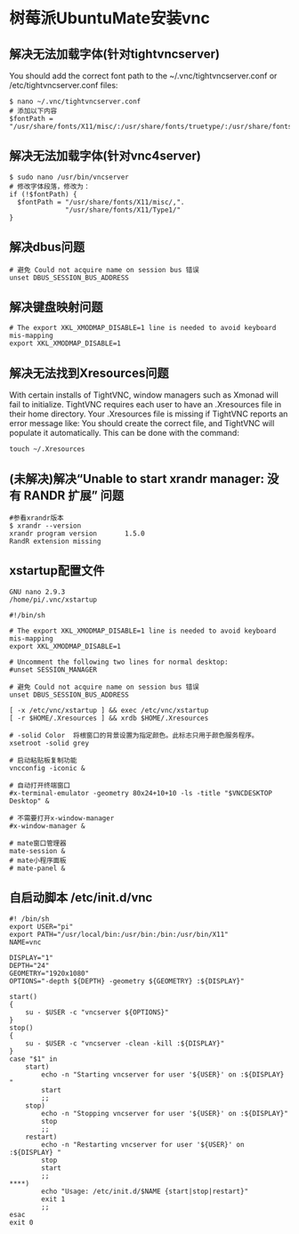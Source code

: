 # 树莓派UbuntuMate安装vnc

## 解决无法加载字体(针对tightvncserver)
You should add the correct font path to the ~/.vnc/tightvncserver.conf or /etc/tightvncserver.conf files:
```
$ nano ~/.vnc/tightvncserver.conf
# 添加以下内容
$fontPath = "/usr/share/fonts/X11/misc/:/usr/share/fonts/truetype/:/usr/share/fonts/opentype/:/usr/share/fonts/X11/type1/:/usr/share/fonts/:/usr/share/fonts/Type1";
```


## 解决无法加载字体(针对vnc4server)
```
$ sudo nano /usr/bin/vncserver
# 修改字体段落，修改为：
if (!$fontPath) {
  $fontPath = "/usr/share/fonts/X11/misc/,".
              "/usr/share/fonts/X11/Type1/"
}

```

## 解决dbus问题
```
# 避免 Could not acquire name on session bus 错误
unset DBUS_SESSION_BUS_ADDRESS
```
 ## 解决键盘映射问题
```
# The export XKL_XMODMAP_DISABLE=1 line is needed to avoid keyboard mis-mapping
export XKL_XMODMAP_DISABLE=1
```


## 解决无法找到Xresources问题
With certain installs of TightVNC, window managers such as Xmonad will fail to initialize. TightVNC requires each user to have an .Xresources file in their home directory. Your .Xresources file is missing if TightVNC reports an error message like:
You should create the correct file, and TightVNC will populate it automatically. This can be done with the command:
```
touch ~/.Xresources
```

## (未解决)解决“Unable to start xrandr manager: 没有 RANDR 扩展” 问题
```
#参看xrandr版本
$ xrandr --version
xrandr program version       1.5.0
RandR extension missing
```

## xstartup配置文件 
```
GNU nano 2.9.3                                                                                                               /home/pi/.vnc/xstartup                                                                                                                          

#!/bin/sh

# The export XKL_XMODMAP_DISABLE=1 line is needed to avoid keyboard mis-mapping
export XKL_XMODMAP_DISABLE=1

# Uncomment the following two lines for normal desktop:
#unset SESSION_MANAGER

# 避免 Could not acquire name on session bus 错误
unset DBUS_SESSION_BUS_ADDRESS

[ -x /etc/vnc/xstartup ] && exec /etc/vnc/xstartup
[ -r $HOME/.Xresources ] && xrdb $HOME/.Xresources

# -solid Color  将根窗口的背景设置为指定颜色。此标志只用于颜色服务程序。
xsetroot -solid grey

# 启动粘贴板复制功能
vncconfig -iconic &

# 自动打开终端窗口
#x-terminal-emulator -geometry 80x24+10+10 -ls -title "$VNCDESKTOP Desktop" &

# 不需要打开x-window-manager
#x-window-manager &

# mate窗口管理器
mate-session &
# mate小程序面板
# mate-panel &

```

## 自启动脚本 /etc/init.d/vnc
```
#! /bin/sh
export USER="pi"
export PATH="/usr/local/bin:/usr/bin:/bin:/usr/bin/X11"
NAME=vnc

DISPLAY="1"
DEPTH="24"
GEOMETRY="1920x1080"
OPTIONS="-depth ${DEPTH} -geometry ${GEOMETRY} :${DISPLAY}"

start()
{
    su - $USER -c "vncserver ${OPTIONS}"
}
stop()
{
    su - $USER -c "vncserver -clean -kill :${DISPLAY}"
}
case "$1" in
    start)
        echo -n "Starting vncserver for user '${USER}' on :${DISPLAY} "
        start
        ;;
    stop)
        echo -n "Stopping vncserver for user '${USER}' on :${DISPLAY}"
        stop
        ;;
    restart)
        echo -n "Restarting vncserver for user '${USER}' on :${DISPLAY} "
        stop
        start
        ;;
****)
        echo "Usage: /etc/init.d/$NAME {start|stop|restart}"
        exit 1
        ;;
esac
exit 0

```


